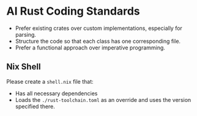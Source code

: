 # AI Rust Coding Standards

- Prefer existing crates over custom implementations, especially for parsing.
- Structure the code so that each class has one corresponding file.
- Prefer a functional approach over imperative programming.

## Nix Shell

Please create a `shell.nix` file that:

- Has all necessary dependencies
- Loads the `./rust-toolchain.toml` as an override and uses the version specified there.
